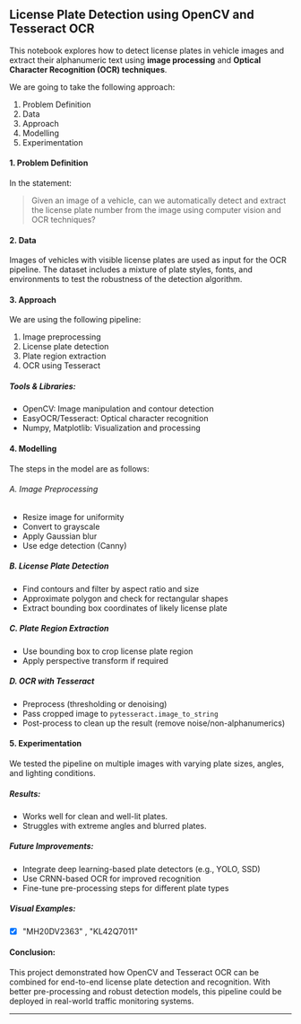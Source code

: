 ## **License Plate Detection using OpenCV and Tesseract OCR**

This notebook explores how to detect license plates in vehicle images and extract their alphanumeric text using **image processing** and **Optical Character Recognition (OCR) techniques**.

We are going to take the following approach:
1. Problem Definition
2. Data
3. Approach
4. Modelling
5. Experimentation

#### 1. **Problem Definition**
In the statement:
> Given an image of a vehicle, can we automatically detect and extract the license plate number from the image using computer vision and OCR techniques?

#### 2. **Data**
Images of vehicles with visible license plates are used as input for the OCR pipeline. The dataset includes a mixture of plate styles, fonts, and environments to test the robustness of the detection algorithm.

#### 3. **Approach**
We are using the following pipeline:
1. Image preprocessing
2. License plate detection
3. Plate region extraction
4. OCR using Tesseract

##### Tools & Libraries:
- OpenCV: Image manipulation and contour detection
- EasyOCR/Tesseract: Optical character recognition
- Numpy, Matplotlib: Visualization and processing

#### 4. **Modelling**
The steps in the model are as follows:

###### A. Image Preprocessing
- Resize image for uniformity
- Convert to grayscale
- Apply Gaussian blur
- Use edge detection (Canny)

##### B. License Plate Detection
- Find contours and filter by aspect ratio and size
- Approximate polygon and check for rectangular shapes
- Extract bounding box coordinates of likely license plate

##### C. Plate Region Extraction
- Use bounding box to crop license plate region
- Apply perspective transform if required

##### D. OCR with Tesseract
- Preprocess (thresholding or denoising)
- Pass cropped image to `pytesseract.image_to_string`
- Post-process to clean up the result (remove noise/non-alphanumerics)

#### 5. **Experimentation**

We tested the pipeline on multiple images with varying plate sizes, angles, and lighting conditions.

##### Results:
- Works well for clean and well-lit plates.
- Struggles with extreme angles and blurred plates.

##### Future Improvements:
- Integrate deep learning-based plate detectors (e.g., YOLO, SSD)
- Use CRNN-based OCR for improved recognition
- Fine-tune pre-processing steps for different plate types

##### Visual Examples:
- [x] "MH20DV2363" , "KL42Q7011"


#### **Conclusion**:
This project demonstrated how OpenCV and Tesseract OCR can be combined for end-to-end license plate detection and recognition. With better pre-processing and robust detection models, this pipeline could be deployed in real-world traffic monitoring systems.

---
